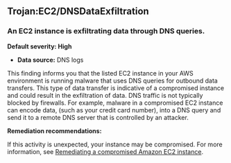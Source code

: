 Trojan:EC2/DNSDataExfiltration
------------------------------


### An EC2 instance is exfiltrating data through DNS queries.


**Default severity: High**


 * **Data source:** DNS logs

This finding informs you that the listed EC2 instance in your AWS environment is running malware that uses DNS queries for outbound data transfers. This type of data transfer is indicative of a compromised instance and could result in the exfiltration of data. DNS traffic is not typically blocked by firewalls. For example, malware in a compromised EC2 instance can encode data, (such as your credit card number), into a DNS query and send it to a remote DNS server that is controlled by an attacker.


**Remediation recommendations:**


If this activity is unexpected, your instance may be compromised. For more information, see [Remediating a compromised Amazon EC2 instance](https://docs.aws.amazon.com/guardduty/latest/ug/guardduty_remediate.html#compromised-ec2).

